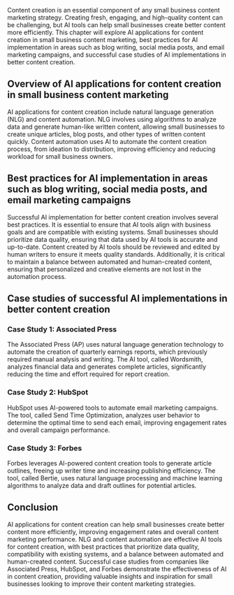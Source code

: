 
Content creation is an essential component of any small business content marketing strategy. Creating fresh, engaging, and high-quality content can be challenging, but AI tools can help small businesses create better content more efficiently. This chapter will explore AI applications for content creation in small business content marketing, best practices for AI implementation in areas such as blog writing, social media posts, and email marketing campaigns, and successful case studies of AI implementations in better content creation.

Overview of AI applications for content creation in small business content marketing
------------------------------------------------------------------------------------

AI applications for content creation include natural language generation (NLG) and content automation. NLG involves using algorithms to analyze data and generate human-like written content, allowing small businesses to create unique articles, blog posts, and other types of written content quickly. Content automation uses AI to automate the content creation process, from ideation to distribution, improving efficiency and reducing workload for small business owners.

Best practices for AI implementation in areas such as blog writing, social media posts, and email marketing campaigns
---------------------------------------------------------------------------------------------------------------------

Successful AI implementation for better content creation involves several best practices. It is essential to ensure that AI tools align with business goals and are compatible with existing systems. Small businesses should prioritize data quality, ensuring that data used by AI tools is accurate and up-to-date. Content created by AI tools should be reviewed and edited by human writers to ensure it meets quality standards. Additionally, it is critical to maintain a balance between automated and human-created content, ensuring that personalized and creative elements are not lost in the automation process.

Case studies of successful AI implementations in better content creation
------------------------------------------------------------------------

### Case Study 1: Associated Press

The Associated Press (AP) uses natural language generation technology to automate the creation of quarterly earnings reports, which previously required manual analysis and writing. The AI tool, called Wordsmith, analyzes financial data and generates complete articles, significantly reducing the time and effort required for report creation.

### Case Study 2: HubSpot

HubSpot uses AI-powered tools to automate email marketing campaigns. The tool, called Send Time Optimization, analyzes user behavior to determine the optimal time to send each email, improving engagement rates and overall campaign performance.

### Case Study 3: Forbes

Forbes leverages AI-powered content creation tools to generate article outlines, freeing up writer time and increasing publishing efficiency. The tool, called Bertie, uses natural language processing and machine learning algorithms to analyze data and draft outlines for potential articles.

Conclusion
----------

AI applications for content creation can help small businesses create better content more efficiently, improving engagement rates and overall content marketing performance. NLG and content automation are effective AI tools for content creation, with best practices that prioritize data quality, compatibility with existing systems, and a balance between automated and human-created content. Successful case studies from companies like Associated Press, HubSpot, and Forbes demonstrate the effectiveness of AI in content creation, providing valuable insights and inspiration for small businesses looking to improve their content marketing strategies.
